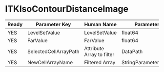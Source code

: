 # ITKIsoContourDistanceImage #

| Ready | Parameter Key | Human Name | Parameter Type | Parameter Class |
|-------|---------------|------------|-----------------|----------------|
| YES | LevelSetValue | LevelSetValue | float64 | Float64Parameter |
| YES | FarValue | FarValue | float64 | Float64Parameter |
| YES | SelectedCellArrayPath | Attribute Array to filter | DataPath | ArraySelectionParameter |
| YES | NewCellArrayName | Filtered Array | StringParameter::ValueType | StringParameter |
